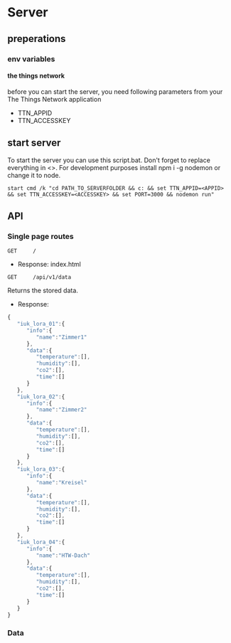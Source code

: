 # Server

## preperations

### env variables

#### the things network
before you can start the server, you need following parameters from your The Things Network application

- TTN_APPID
- TTN_ACCESSKEY


## start server

To start the server you can use this script.bat. Don't forget to replace everything in <>. For development purposes install npm i -g nodemon or change it to node.

```
start cmd /k "cd PATH_TO_SERVERFOLDER && c: && set TTN_APPID=<APPID> && set TTN_ACCESSKEY=<ACCESSKEY> && set PORT=3000 && nodemon run"
```
## API
### Single page routes
```
GET     /                      
```
- Response: index.html

```
GET		/api/v1/data            
```
Returns the stored data.

- Response:
````javascript
{
   "iuk_lora_01":{
      "info":{
         "name":"Zimmer1"
      },
      "data":{
         "temperature":[],
         "humidity":[],
         "co2":[],
         "time":[]
      }
   },
   "iuk_lora_02":{
      "info":{
         "name":"Zimmer2"
      },
      "data":{
         "temperature":[],
         "humidity":[],
         "co2":[],
         "time":[]
      }
   },
   "iuk_lora_03":{
      "info":{
         "name":"Kreisel"
      },
      "data":{
         "temperature":[],
         "humidity":[],
         "co2":[],
         "time":[]
      }
   },
   "iuk_lora_04":{
      "info":{
         "name":"HTW-Dach"
      },
      "data":{
         "temperature":[],
         "humidity":[],
         "co2":[],
         "time":[]
      }
   }
}
````

### Data
